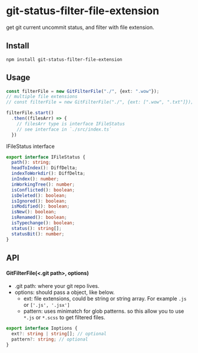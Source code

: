 # git-status-filter-file-extension

get git current uncommit status, and filter with file extension.

## Install

```
npm install git-status-filter-file-extension
```

## Usage

```ts
const filterFile = new GitFilterFile("./", {ext: ".wow"});
// multiple file extensions
// const filterFile = new GitFilterFile("./", {ext: [".wow", ".txt"]});

filterFile.start()
  .then((filesArr) => {
    // filesArr type is interface IFileStatus
    // see interface in `./src/index.ts`
  })
```

IFileStatus interface

```ts
export interface IFileStatus {
  path(): string;
  headToIndex(): DiffDelta;
  indexToWorkdir(): DiffDelta;
  inIndex(): number;
  inWorkingTree(): number;
  isConflicted(): boolean;
  isDeleted(): boolean;
  isIgnored(): boolean;
  isModified(): boolean;
  isNew(): boolean;
  isRenamed(): boolean;
  isTypechange(): boolean;
  status(): string[];
  statusBit(): number;
}
```

## API

#### GitFilterFile(<.git path>, options)

- .git path: where your git repo lives.
- options: should pass a object, like below.
  - ext: file extensions, could be string or string array. For example `.js` or `['.js', '.jsx']`
  - pattern: uses minimatch for glob patterns. so this allow you to use `*.js` or `*.scss` to get filtered files. 

```ts
export interface Ioptions {
  ext?: string | string[]; // optional
  pattern?: string; // optional
}
```

